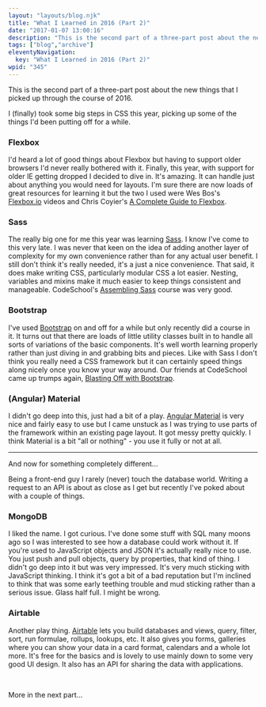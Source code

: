 ```yaml
---
layout: "layouts/blog.njk"
title: "What I Learned in 2016 (Part 2)"
date: "2017-01-07 13:00:16"
description: "This is the second part of a three-part post about the new things that I picked up through the course of 2016"
tags: ["blog","archive"]
eleventyNavigation:
  key: "What I Learned in 2016 (Part 2)"
wpid: "345"
---
```

This is the second part of a three-part post about the new things that I picked up through the course of 2016.

I (finally) took some big steps in CSS this year, picking up some of the things I'd been putting off for a while.
<h3>Flexbox</h3>
I'd heard a lot of good things about Flexbox but having to support older browsers I'd never really bothered with it. Finally, this year, with support for older IE getting dropped I decided to dive in. It's amazing. It can handle just about anything you would need for layouts. I'm sure there are now loads of great resources for learning it but the two I used were Wes Bos's <a href="https://flexbox.io/" target="_blank">Flexbox.io</a> videos and Chris Coyier's <a href="https://css-tricks.com/snippets/css/a-guide-to-flexbox/" target="_blank">A Complete Guide to Flexbox</a>.
<h3>Sass</h3>
The really big one for me this year was learning <a href="http://sass-lang.com/" target="_blank">Sass</a>. I know I've come to this very late. I was never that keen on the idea of adding another layer of complexity for my own convenience rather than for any actual user benefit. I still don't think it's really needed, it's a just a nice convenience. That said, it does make writing CSS, particularly modular CSS a lot easier. Nesting, variables and mixins make it much easier to keep things consistent and manageable. CodeSchool's <a href="https://www.codeschool.com/courses/assembling-sass" target="_blank">Assembling Sass</a> course was very good.
<h3>Bootstrap</h3>
I've used <a href="http://getbootstrap.com/" target="_blank">Bootstrap</a> on and off for a while but only recently did a course in it. It turns out that there are loads of little utility classes built in to handle all sorts of variations of the basic components. It's well worth learning properly rather than just diving in and grabbing bits and pieces. Like with Sass I don't think you really need a CSS framework but it can certainly speed things along nicely once you know your way around. Our friends at CodeSchool came up trumps again, <a href="https://www.codeschool.com/courses/blasting-off-with-bootstrap" target="_blank">Blasting Off with Bootstrap</a>.
<h3>(Angular) Material</h3>
I didn't go deep into this, just had a bit of a play. <a href="https://material.angularjs.org" target="_blank">Angular Material</a> is very nice and fairly easy to use but I came unstuck as I was trying to use parts of the framework within an existing page layout. It got messy pretty quickly. I think Material is a bit "all or nothing" - you use it fully or not at all.

<hr />

And now for something completely different...

Being a front-end guy I rarely (never) touch the database world. Writing a request to an API is about as close as I get but recently I've poked about with a couple of things.
<h3>MongoDB</h3>
I liked the name. I got curious. I've done some stuff with SQL many moons ago so I was interested to see how a database could work without it. If you're used to JavaScript objects and JSON it's actually really nice to use. You just push and pull objects, query by properties, that kind of thing. I didn't go deep into it but was very impressed. It's very much sticking with JavaScript thinking. I think it's got a bit of a bad reputation but I'm inclined to think that was some early teething trouble and mud sticking rather than a serious issue. Glass half full. I might be wrong.
<h3>Airtable</h3>
Another play thing. <a href="https://airtable.com/" target="_blank">Airtable</a> lets you build databases and views, query, filter, sort, run formulae, rollups, lookups, etc. It also gives you forms, galleries where you can show your data in a card format, calendars and a whole lot more. It's free for the basics and is lovely to use mainly down to some very good UI design. It also has an API for sharing the data with applications.

&nbsp;

More in the next part...

&nbsp;